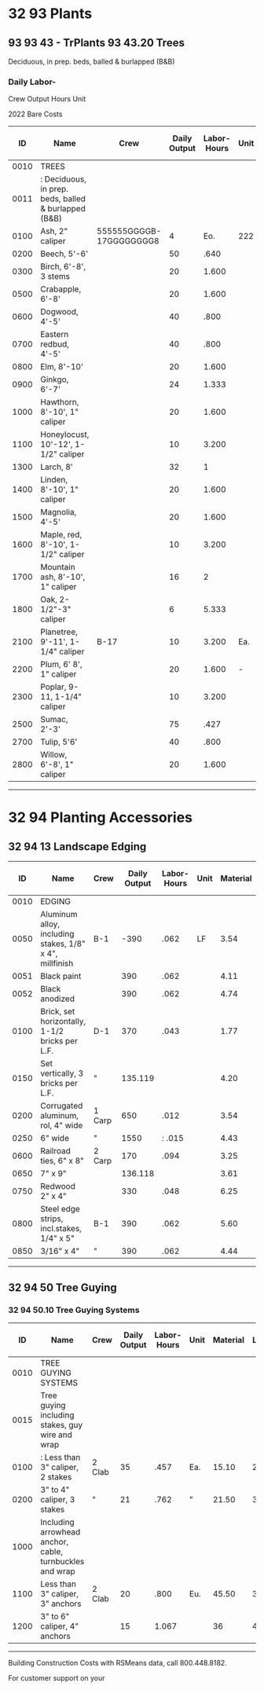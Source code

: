 # 32 93 Plants

## 93 93 43 - TrPlants 93 43.20 Trees

Deciduous, in prep. beds, balled & burlapped (B&B)

### Daily Labor-

Crew Output Hours Unit

2022 Bare Costs

| ID    | Name                                                                 | Crew         | Daily Output | Labor-Hours | Unit | Material | Labor   | Equipment | Total    | Total Incl O&P |
|-------|----------------------------------------------------------------------|--------------|-------------|-------------|------|----------|---------|-----------|----------|----------------|
| 0010  | TREES                                                                |              |             |             |      |          |         |           |          |                |
| 0011  | : Deciduous, in prep. beds, balled & burlapped (B&B)                 |              |             |             |      |          |         |           |          |                |
| 0100  | Ash, 2" caliper                                                      | 555555GGGGB-17GGGGGGGG8 | 4           | Eo.        | 222      | 201     | 90        | 513      | 645            |
| 0200  | Beech, 5'-6'                                                         |              | 50          | .640        |      | 244      | 32      | 14.40     | 290.40   | 330            |
| 0300  | Birch, 6'-8', 3 stems                                                 |              | 20          | 1.600       |      | 105      | 80.50   | 36        | 221.50   | 276            |
| 0500  | Crabapple, 6'-8'                                                      |              | 20          | 1.600       |      | 90       | 80.50   | 36        | 206.50   | 259            |
| 0600  | Dogwood, 4'-5'                                                        |              | 40          | .800        |      | 80       | 40.50   | 18        | 138.50   | 168            |
| 0700  | Eastern redbud, 4'-5'                                                 |              | 40          | .800        |      | 108      | 40.50   | 18        | 166.50   | 199            |
| 0800  | Elm, 8'-10'                                                           |              | 20          | 1.600       |      | 420      | 80.50   | 36        | 536.50   | 625            |
| 0900  | Ginkgo, 6'-7'                                                         |              | 24          | 1.333       |      | 99.50    | 67      | 30        | 196.50   | 242            |
| 1000  | Hawthorn, 8'-10', 1" caliper                                          |              | 20          | 1.600       |      | 645      | 80.50   | 36        | 761.50   | 870            |
| 1100  | Honeylocust, 10'-12', 1-1/2" caliper                                  |              | 10          | 3.200       |      | 595      | 161     | 72        | 828      | 975            |
| 1300  | Larch, 8'                                                             |              | 32          | 1           |      | 90       | 50.50   | 22.50     | 163      | 199            |
| 1400  | Linden, 8'-10', 1" caliper                                            |              | 20          | 1.600       |      | 105      | 80.50   | 36        | 221.50   | 276            |
| 1500  | Magnolia, 4'-5'                                                       |              | 20          | 1.600       |      | 100      | 80.50   | 36        | 216.50   | 270            |
| 1600  | Maple, red, 8'-10', 1-1/2" caliper                                    |              | 10          | 3.200       |      | 105      | 161     | 72        | 338      | 435            |
| 1700  | Mountain ash, 8'-10', 1" caliper                                      |              | 16          | 2           |      | 227      | 101     | 45        | 373      | 450            |
| 1800  | Oak, 2-1/2"-3" caliper                                                |              | 6           | 5.333       |      | 285      | 268     | 120       | 673      | 845            |
| 2100  | Planetree, 9'-11', 1-1/4" caliper                                     | B-17         | 10          | 3.200       | Ea.  | 340      | 161     | 72        | 573      | 695            |
| 2200  | Plum, 6' 8', 1" caliper                                               |              | 20          | 1.600       | -    | 148      | 80.50   | 36        | 264.50   | 320            |
| 2300  | Poplar, 9-11, 1-1/4" caliper                                          |              | 10          | 3.200       |      | 96       | 161     | 72        | 329      | 425            |
| 2500  | Sumac, 2'-3'                                                          |              | 75          | .427        |      | 70       | 21.50   | 9.60      | 101.10   | 120            |
| 2700  | Tulip, 5'6'                                                           |              | 40          | .800        |      | 54.50    | 40.50   | 18        | 113      | 140            |
| 2800  | Willow, 6'-8', 1" caliper                                             |              | 20          | 1.600       |      | 105      | 80.50   | 36        | 221.50   | 276            |

---

# 32 94 Planting Accessories

## 32 94 13 Landscape Edging

| ID    | Name                                                                 | Crew   | Daily Output | Labor-Hours | Unit | Material | Labor   | Equipment | Total    | Total Incl O&P |
|-------|----------------------------------------------------------------------|--------|-------------|-------------|------|----------|---------|-----------|----------|----------------|
| 0010  | EDGING                                                               |        |             |             |      |          |         |           |          |                |
| 0050  | Aluminum alloy, including stakes, 1/8" x 4", millfinish              | B-1    | -390        | .062        | LF   | 3.54     | 2.85    |           | 6.39     | 8.15           |
| 0051  | Black paint                                                          |        | 390         | .062        |      | 4.11     | 2.85    |           | 6.96     | 8.75           |
| 0052  | Black anodized                                                       |        | 390         | .062        |      | 4.74     | 2.85    |           | 7.59     | 9.45           |
| 0100  | Brick, set horizontally, 1-1/2 bricks per L.F.                      | D-1    | 370         | .043        |      | 1.77     | 2.17    |           | 3.94     | 5.20           |
| 0150  | Set vertically, 3 bricks per L.F.                                   |   "    | 135.119     |             |      | 4.20     | 5.95    |           | 10.15    | 13.50          |
| 0200  | Corrugated aluminum, rol, 4" wide                                    | 1 Carp | 650         | .012        |      | 3.54     | .69     |           | 4.23     | 4.92           |
| 0250  | 6" wide                                                              |   "    | 1550        | : .015      |      | 4.43     | .82     |           | 5.25     | 6.10           |
| 0600  | Railroad ties, 6" x 8"                                               | 2 Carp | 170         | .094        |      | 3.25     | 5.30    |           | 8.55     | 11.50          |
| 0650  | 7" x 9"                                                              |        | 136.118     |             |      | 3.61     | 6.60    |           | 10.21    | 13.80          |
| 0750  | Redwood 2" x 4"                                                      |        | 330         | .048        |      | 6.25     | 2.73    |           | 8.98     | 10.90          |
| 0800  | Steel edge strips, incl.stakes, 1/4" x 5"                            | B-1    | 390         | .062        |      | 5.60     | 2.85    |           | 8.45     | 10.45          |
| 0850  | 3/16" x 4"                                                           |   "    | 390         | .062        |      | 4.44     | 2.85    |           | 7.29     | 9.10           |

---

## 32 94 50 Tree Guying

### 32 94 50.10 Tree Guying Systems

| ID    | Name                                                                 | Crew   | Daily Output | Labor-Hours | Unit | Material | Labor   | Equipment | Total    | Total Incl O&P |
|-------|----------------------------------------------------------------------|--------|-------------|-------------|------|----------|---------|-----------|----------|----------------|
| 0010  | TREE GUYING SYSTEMS                                                  |        |             |             |      |          |         |           |          |                |
| 0015  | Tree guying including stakes, guy wire and wrap                      |        |             |             |      |          |         |           |          |                |
| 0100  | : Less than 3" caliper, 2 stakes                                     | 2 Clab | 35          | .457        | Ea.  | 15.10    | 21      |           | 36.10    | 47.50          |
| 0200  | 3" to 4" caliper, 3 stakes                                           |   "    | 21          | .762        | "    | 21.50    | 34.50   |           | 56       | 75.50          |
| 1000  | Including arrowhead anchor, cable, turnbuckles and wrap              |        |             |             |      |          |         |           |          |                |
| 1100  | Less than 3" caliper, 3" anchors                                     | 2 Clab | 20          | .800        | Eu.  | 45.50    | 36.50   |           | 82       | 105            |
| 1200  | 3" to 6" caliper, 4" anchors                                         |        | 15          | 1.067       |      | 36       | 48.50   |           | 84.50    | 113            |

---

Building Construction Costs with RSMeans data, call 800.448.8182.

For customer support on your